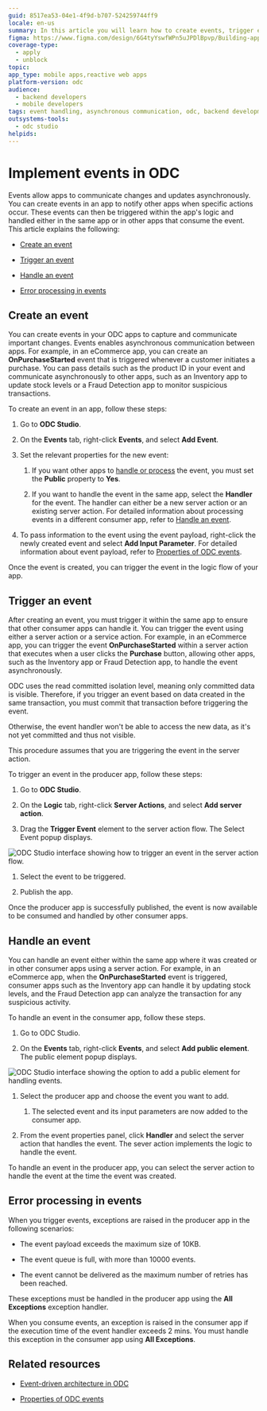 ```yaml
---
guid: 8517ea53-04e1-4f9d-b707-524259744ff9
locale: en-us
summary: In this article you will learn how to create events, trigger events, and handle events
figma: https://www.figma.com/design/6G4tyYswfWPn5uJPDlBpvp/Building-apps?node-id=3213-21341
coverage-type:
  - apply
  - unblock
topic:
app_type: mobile apps,reactive web apps
platform-version: odc
audience:
  - backend developers
  - mobile developers
tags: event handling, asynchronous communication, odc, backend development, mobile development
outsystems-tools:
  - odc studio
helpids:
---
```

# Implement events in ODC

Events allow apps to communicate changes and updates asynchronously. You can create events in an app to notify other apps when specific actions occur. These events can then be triggered within the app's logic and handled either in the same app or in other apps that consume the event. This article explains the following:

* [Create an event](#create-an-event)

* [Trigger an event](#trigger-an-event)

* [Handle an event](#handle-an-event)

* [Error processing in events](#handling-errors-in-events)

## Create an event

You can create events in your ODC apps to capture and communicate important changes. Events enables asynchronous communication between apps. For example, in an eCommerce app, you can create an **OnPurchaseStarted** event that is triggered whenever a customer initiates a purchase. You can pass details such as the product ID in your event and communicate asynchronously to other apps, such as an Inventory app to update stock levels or a Fraud Detection app to monitor suspicious transactions.

To create an event in an app, follow these steps:

1. Go to **ODC Studio**.

1. On the **Events** tab, right-click **Events**, and select **Add Event**.

1. Set the relevant properties for the new event:

   1. If you want other apps to [handle or process](./backend-events.md#publishersubscriber-model) the event, you must set the **Public** property to **Yes**.

   2. If you want to handle the event in the same app, select the **Handler** for the event. The handler can either be a new server action or an existing server action. For detailed information about processing events in a different consumer app, refer to [Handle an event](#handle-an-event).

1. To pass information to the event using the event payload, right-click the newly created event and select **Add Input Parameter**. For detailed information about event payload, refer to [Properties of ODC events](events-properties.md).

Once the event is created, you can trigger the event in the logic flow of your app.

## Trigger an event

After creating an event, you must trigger it within the same app to ensure that other consumer apps can handle it. You can trigger the event using either a server action or a service action. For example, in an eCommerce app, you can trigger the event **OnPurchaseStarted** within a server action that executes when a user clicks the **Purchase** button, allowing other apps, such as the Inventory app or Fraud Detection app, to handle the event asynchronously.

<div class="info" markdown="1">

ODC uses the read committed isolation level, meaning only committed data is visible. Therefore, if you trigger an event based on data created in the same transaction, you must commit that transaction before triggering the event. 

Otherwise, the event handler won't be able to access the new data, as it's not yet committed and thus not visible.

</div>

This procedure assumes that you are triggering the event in the server action.

To trigger an event in the producer app, follow these steps:

1. Go to **ODC Studio**.

1. On the **Logic** tab, right-click **Server Actions**, and select **Add server action**.

1. Drag the **Trigger Event** element to the server action flow. The Select Event popup displays.

![ODC Studio interface showing how to trigger an event in the server action flow.](images/trigger-backend-event-odcs.png "Trigger Event in ODC Studio")

1. Select the event to be triggered.

1. Publish the app.

Once the producer app is successfully published, the event is now available to be consumed and handled by other consumer apps.

## Handle an event

You can handle an event either within the same app where it was created or in other consumer apps using a server action. For example, in an eCommerce app, when the **OnPurchaseStarted** event is triggered, consumer apps such as the Inventory app can handle it by updating stock levels, and the Fraud Detection app can analyze the transaction for any suspicious activity.

To handle an event in the consumer app, follow these steps.

1. Go to ODC Studio.

1. On the **Events** tab, right-click **Events**, and select **Add public element**. The public element popup displays.

![ODC Studio interface showing the option to add a public element for handling events.](images/public-event-odcs.png "Add Public Element in ODC Studio")

1. Select the producer app and choose the event you want to add.

   1. The selected event and its input parameters are now added to the consumer app. 

1. From the event properties panel, click **Handler** and select the server action that handles the event. The sever action implements the logic to handle the event.

To handle an event in the producer app, you can select the server action to handle the event at the time the event was created.

## Error processing in events

When you trigger events, exceptions are raised in the producer app in the following scenarios:

* The event payload exceeds the maximum size of 10KB.

* The event queue is full, with more than 10000 events.

* The event cannot be delivered as the maximum number of retries has been reached.

These exceptions must be handled in the producer app using the **All Exceptions** exception handler.

When you consume events, an exception is raised in the consumer app if the execution time of the event handler exceeds 2 mins. You must handle this exception in the consumer app using **All Exceptions**.

## Related resources

* [Event-driven architecture in ODC](backend-events.md)

* [Properties of ODC events](events-properties.md)
